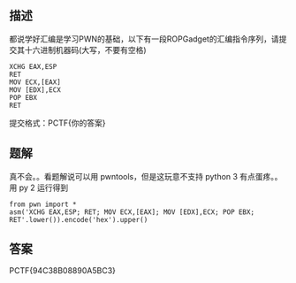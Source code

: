 ## 描述

都说学好汇编是学习PWN的基础，以下有一段ROPGadget的汇编指令序列，请提交其十六进制机器码(大写，不要有空格)

```
XCHG EAX,ESP
RET
MOV ECX,[EAX]
MOV [EDX],ECX
POP EBX
RET
```

提交格式：PCTF{你的答案}

## 题解

真不会。。看题解说可以用 pwntools，但是这玩意不支持 python 3 有点蛋疼。。用 py 2 运行得到

```
from pwn import *
asm('XCHG EAX,ESP; RET; MOV ECX,[EAX]; MOV [EDX],ECX; POP EBX; RET'.lower()).encode('hex').upper()
```

## 答案

PCTF{94C38B08890A5BC3}
